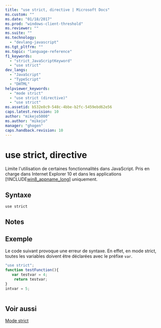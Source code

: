 ```yaml
---
title: "use strict, directive | Microsoft Docs"
ms.custom: ""
ms.date: "01/18/2017"
ms.prod: "windows-client-threshold"
ms.reviewer: ""
ms.suite: ""
ms.technology: 
  - "devlang-javascript"
ms.tgt_pltfrm: ""
ms.topic: "language-reference"
f1_keywords: 
  - "strict_JavaScriptKeyword"
  - "use strict"
dev_langs: 
  - "JavaScript"
  - "TypeScript"
  - "DHTML"
helpviewer_keywords: 
  - "mode strict"
  - "use strict (directive)"
  - "use strict"
ms.assetid: b532e8c9-548c-4bbe-b2fc-5459ebd62e56
caps.latest.revision: 10
author: "mikejo5000"
ms.author: "mikejo"
manager: "ghogen"
caps.handback.revision: 10
---
```

# use strict, directive
Limite l'utilisation de certaines fonctionnalités dans JavaScript.  Pris en charge dans Internet Explorer 10 et dans les applications [!INCLUDE[win8_appname_long](../../javascript/includes/win8-appname-long-md.md)] uniquement.  
  
## Syntaxe  
  
```javascript  
use strict  
```  
  
## Notes  
  
## Exemple  
 Le code suivant provoque une erreur de syntaxe. En effet, en mode strict, toutes les variables doivent être déclarées avec le préfixe `var`.  
  
```javascript  
"use strict";  
function testFunction(){  
   var testvar = 4;  
    return testvar;  
}  
intvar = 5;  
  
```  
  
## Voir aussi  
 [Mode strict](../../javascript/advanced/strict-mode-javascript.md)